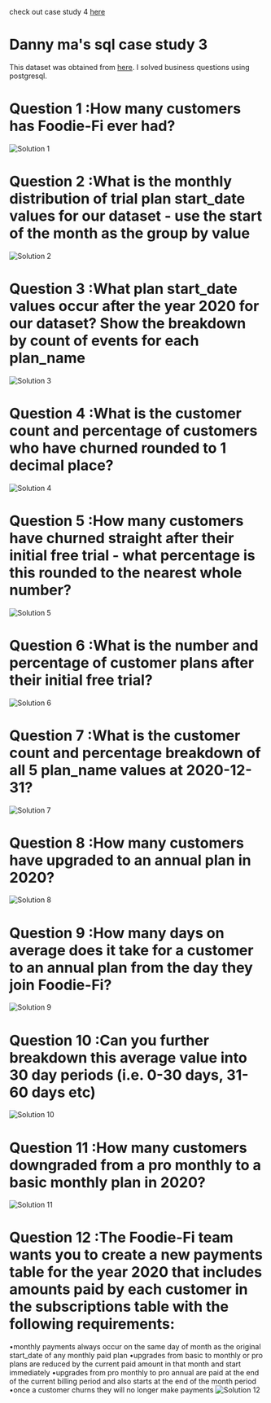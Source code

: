 check out case study 4 [here](https://github.com/Popsonn/danny-ma-s-case-study-4)
# Danny ma's sql case study 3


This dataset was obtained from [here](https://8weeksqlchallenge.com/case-study-3/). I solved business questions using postgresql.
# Question 1 :How many customers has Foodie-Fi ever had?
![Solution 1](https://github.com/Popsonn/Danny-Ma-s-8-week-sql-challenge/blob/main/sql%20danny(3)%20soln%201.png)

# Question 2 :What is the monthly distribution of trial plan start_date values for our dataset - use the start of the month as the group by value
![Solution 2](https://github.com/Popsonn/Danny-Ma-s-8-week-sql-challenge/blob/main/sql%20danny(3)%20soln%202.png)

# Question 3 :What plan start_date values occur after the year 2020 for our dataset? Show the breakdown by count of events for each plan_name
![Solution 3](https://github.com/Popsonn/Danny-Ma-s-8-week-sql-challenge/blob/main/sql%20danny(3)%20soln%203.png)

# Question 4 :What is the customer count and percentage of customers who have churned rounded to 1 decimal place?
![Solution 4](https://github.com/Popsonn/Danny-Ma-s-8-week-sql-challenge/blob/main/sql%20danny(3)%20soln%204.png)

# Question 5 :How many customers have churned straight after their initial free trial - what percentage is this rounded to the nearest whole number?
![Solution 5](https://github.com/Popsonn/Danny-Ma-s-8-week-sql-challenge/blob/main/sql%20danny(3)%20soln%205.png)

# Question 6 :What is the number and percentage of customer plans after their initial free trial?
![Solution 6](https://github.com/Popsonn/Danny-Ma-s-8-week-sql-challenge/blob/main/sql%20danny(3)%20soln%206.png)

# Question 7 :What is the customer count and percentage breakdown of all 5 plan_name values at 2020-12-31?
![Solution 7](https://github.com/Popsonn/Danny-Ma-s-8-week-sql-challenge/blob/main/sql%20danny(3)%20soln%207.png)

# Question 8 :How many customers have upgraded to an annual plan in 2020?
![Solution 8](https://github.com/Popsonn/Danny-Ma-s-8-week-sql-challenge/blob/main/sql%20danny(3)%20soln%208.png)

# Question 9 :How many days on average does it take for a customer to an annual plan from the day they join Foodie-Fi?
![Solution 9](https://github.com/Popsonn/Danny-Ma-s-8-week-sql-challenge/blob/main/sql%20danny(3)%20soln%209.png)

# Question 10 :Can you further breakdown this average value into 30 day periods (i.e. 0-30 days, 31-60 days etc)
![Solution 10](https://github.com/Popsonn/Danny-Ma-s-8-week-sql-challenge/blob/main/sql%20danny(3)%20soln%2010.png)

# Question 11 :How many customers downgraded from a pro monthly to a basic monthly plan in 2020?
![Solution 11](https://github.com/Popsonn/Danny-Ma-s-8-week-sql-challenge/blob/main/sql%20danny(3)%20soln%2011.png)

# Question 12 :The Foodie-Fi team wants you to create a new payments table for the year 2020 that includes amounts paid by each customer in the subscriptions table with the following requirements:
•monthly payments always occur on the same day of month as the original start_date of any monthly paid plan
•upgrades from basic to monthly or pro plans are reduced by the current paid amount in that month and start immediately
•upgrades from pro monthly to pro annual are paid at the end of the current billing period and also starts at the end of the month period
•once a customer churns they will no longer make payments
![Solution 12](https://github.com/Popsonn/Danny-Ma-s-8-week-sql-challenge/blob/main/sql%20danny(3)%20soln%2012.png)
